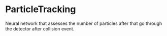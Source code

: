 # ParticleTracking
Neural network that assesses the number of particles after that go through the detector after collision event.
